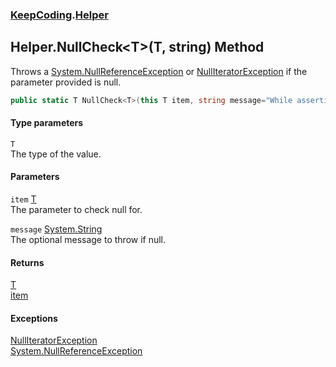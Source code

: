 ### [KeepCoding](KeepCoding.md 'KeepCoding').[Helper](KeepCoding_Helper.md 'KeepCoding.Helper')
## Helper.NullCheck&lt;T&gt;(T, string) Method
Throws a [System.NullReferenceException](https://docs.microsoft.com/en-us/dotnet/api/System.NullReferenceException 'System.NullReferenceException') or [NullIteratorException](KeepCoding_NullIteratorException.md 'KeepCoding.NullIteratorException') if the parameter provided is null.  
```csharp
public static T NullCheck<T>(this T item, string message="While asserting for null, the variable ended up null.");
```
#### Type parameters
<a name='KeepCoding_Helper_NullCheck_T_(T_string)_T'></a>
`T`  
The type of the value.
  
#### Parameters
<a name='KeepCoding_Helper_NullCheck_T_(T_string)_item'></a>
`item` [T](KeepCoding_Helper_NullCheck_T_(T_string).md#KeepCoding_Helper_NullCheck_T_(T_string)_T 'KeepCoding.Helper.NullCheck&lt;T&gt;(T, string).T')  
The parameter to check null for.
  
<a name='KeepCoding_Helper_NullCheck_T_(T_string)_message'></a>
`message` [System.String](https://docs.microsoft.com/en-us/dotnet/api/System.String 'System.String')  
The optional message to throw if null.
  
#### Returns
[T](KeepCoding_Helper_NullCheck_T_(T_string).md#KeepCoding_Helper_NullCheck_T_(T_string)_T 'KeepCoding.Helper.NullCheck&lt;T&gt;(T, string).T')  
[item](KeepCoding_Helper_NullCheck_T_(T_string).md#KeepCoding_Helper_NullCheck_T_(T_string)_item 'KeepCoding.Helper.NullCheck&lt;T&gt;(T, string).item')
#### Exceptions
[NullIteratorException](KeepCoding_NullIteratorException.md 'KeepCoding.NullIteratorException')  
[System.NullReferenceException](https://docs.microsoft.com/en-us/dotnet/api/System.NullReferenceException 'System.NullReferenceException')  

